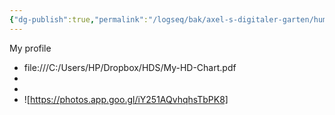 ```yaml
---
{"dg-publish":true,"permalink":"/logseq/bak/axel-s-digitaler-garten/human-design/projector-1-3-with-self-projected-authority/2025-07-06-t15-21-29-917-z-desktop/","title":"Projector 1/3 with Self-projected Authority","created":"2025-07-06T17:21:29.920+02:00"}
---
```


My profile

- file:///C:/Users/HP/Dropbox/HDS/My-HD-Chart.pdf
- <element src="file:///C:/Users/HP/Dropbox/HDS/My-HD-Chart.pdf"></element>
-
- ![https://photos.app.goo.gl/iY251AQvhqhsTbPK8]